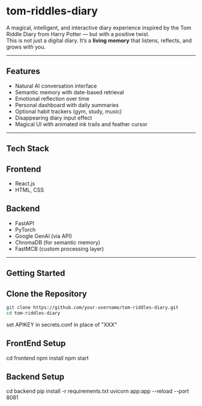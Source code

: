 # tom-riddles-diary

A magical, intelligent, and interactive diary experience inspired by the Tom Riddle Diary from Harry Potter — but with a positive twist.  
This is not just a digital diary. It’s a **living memory** that listens, reflects, and grows with you.

---

## Features

- Natural AI conversation interface
- Semantic memory with date-based retrieval
- Emotional reflection over time
- Personal dashboard with daily summaries
- Optional habit trackers (gym, study, music)
- Disappearing diary input effect
- Magical UI with animated ink trails and feather cursor

---

## Tech Stack

## Frontend
- React.js
- HTML, CSS

## Backend
- FastAPI
- PyTorch
- Google GenAI (via API)
- ChromaDB (for semantic memory)
- FastMCB (custom processing layer)

---

## Getting Started

## Clone the Repository
```bash
git clone https://github.com/your-username/tom-riddles-diary.git
cd tom-riddles-diary
```
set APIKEY in secrets.conf in place of "XXX"

## FrontEnd Setup
cd frontend
npm install
npm start

## Backend Setup
cd backend
pip install -r requirements.txt
uvicorn app:app --reload --port 8081

